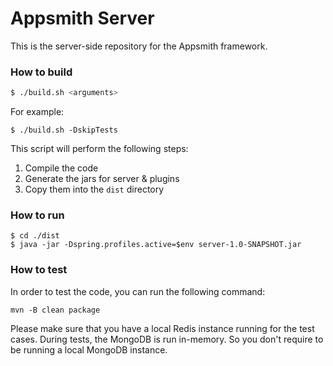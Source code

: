 # Appsmith Server

This is the server-side repository for the Appsmith framework.

### How to build 
```bash
$ ./build.sh <arguments>
```

For example:
```$bash
$ ./build.sh -DskipTests
```

This script will perform the following steps:
1. Compile the code
2. Generate the jars for server & plugins
3. Copy them into the `dist` directory

### How to run
```
$ cd ./dist
$ java -jar -Dspring.profiles.active=$env server-1.0-SNAPSHOT.jar
```

### How to test
In order to test the code, you can run the following command:

```
mvn -B clean package
```

Please make sure that you have a local Redis instance running for the test cases. During tests, the MongoDB is run in-memory. So you don't require to be running a local MongoDB instance.
